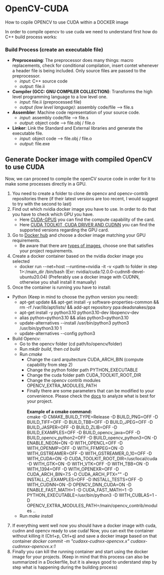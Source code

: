 # OpenCV-CUDA
How to copile OPENCV to use CUDA within a DOCKER image

In order to compile opencv to use cuda we need to understand first how do C++ build process works:

### Build Process (create an executable file)
- **Preprocessing**: The preprocessor does many things: macro replacements, check for conditional compilation, insert contet whenever a header file is being included. Only source files are passed to the preprocessor.
	- *input*: C++ source code
  	- *output*: file.ii
- **Compiler (GCC: GNU COMPILER COLLECTION)**: Transforms the high level programming language to a low level one.
	- *input*: file.ii (preprocessed file)
	- *output (low level language)*: assembly code/file --> file.s
- **Assembler**: Machine code representation of your source code.
  	- *input*: assembly code/file --> file.s
  	- *output*: object code --> file.obj / file.o
- **Linker**: Link the Standard and External libraries and generate the executable file.
	- *input*: object code --> file.obj / file.o
	- *output*: file.exe 

## Generate Docker image with compiled OpenCV to use CUDA
Now, we can proceed to compile the openCV source code in order for it to make some processes directly in a GPU.

1. You need to create a folder to clone de opencv and opencv-contrib repositories there (if their latest versions are too recent, I would suggest to try with the second to last)
2. Find out which nvidia docker image you have to use. In order to do that you have to check which GPU you have.
   - Here [CUDA-GPUS](https://developer.nvidia.com/cuda-gpus) you can find the compute capability of the card.
   - Here [CUDA TOOLKIT, CUDA DRIVER AND CUDNN](https://docs.nvidia.com/deeplearning/cudnn/support-matrix/index.html#:~:text=For%20best%20performance%2C%20the%20recommended,was%20used%20for%20tuning%20heuristics.) you can find the supported versions regarding the GPU card.
3. Go to [Docker hub](https://hub.docker.com/r/nvidia/cuda/tags) and choose a docker image matching your GPU requirements.
   - Be aware that there are [types of images](https://hub.docker.com/r/nvidia/cuda), choose one that satisfies your project requirements.
5. Create a docker container based on the nvidia docker image you selected
   - docker run --net=host --runtime=nvidia -it -v <path to folder in step 1>:/main_dir  <docker image> /bin/bash (Exr: nvidia/cuda:12.0.0-cudnn8-devel-ubuntu20.04) (Preferably use a docker image with CUDNN, otherwise you shall install it manually)
6. Once the container is running you have to install:
- Python (Keep in mind to choose the python version you need):
	- apt-get update && apt-get install -y software-properties-common && rm -rf /var/lib/apt/lists/ && add-apt repository ppa:deadsnakes/ppa
	- apt-get install -y python3.10 python3.10-dev libopencv-dev
	- alias python=python3.10 && alias python3=python3.10
	- update-alternatives --install /usr/bin/python3 python3 /usr/bin/python3.10 1
	- update-alternatives --config python3
- Build Opencv:
	- Go to the opencv folder (cd path/to/opencv/folder)
	- Run *mkdir build*, then *cd build*
	- Run *cmake*
 		- Change the card arquitecture CUDA_ARCH_BIN (compute capability from step 2)
   		- Change the python folder path PYTHON_EXECUTABLE
		- Change the cuda folder path CUDA_TOOLKIT_ROOT_DIR
		- Change the opencv contrib modules OPENCV_EXTRA_MODULES_PATH
		- Finally there are some parameters that can be modified to your convenience. Please check the [docs](https://docs.opencv.org/4.x/db/d05/tutorial_config_reference.html) to analyze what is best for your project.<br><br>
**Example of a cmake command:** <br>
cmake -D CMAKE_BUILD_TYPE=Release -D BUILD_PNG=OFF -D BUILD_TIFF=OFF -D BUILD_TBB=OFF -D BUILD_JPEG=OFF -D BUILD_JASPER=OFF -D BUILD_ZLIB=OFF -D BUILD_EXAMPLES=OFF -D BUILD_opencv_java=OFF -D BUILD_opencv_python2=OFF -D BUILD_opencv_python3=ON -D ENABLE_NEON=ON -D WITH_OPENCL=OFF -D WITH_OPENMP=OFF -D WITH_FFMPEG=ON -D WITH_GSTREAMER=OFF -D WITH_GSTREAMER_0_10=OFF -D WITH_CUDA=ON -D CUDA_TOOLKIT_ROOT_DIR=/usr/local/cuda -D WITH_GTK=ON -D WITH_VTK=OFF -D WITH_TBB=ON -D WITH_1394=OFF -D WITH_OPENEXR=OFF -D CUDA_ARCH_BIN=7.5 -D CUDA_ARCH_PTX="" -D INSTALL_C_EXAMPLES=OFF -D INSTALL_TESTS=OFF -D WITH_CUDNN=ON -D OPENCV_DNN_CUDA=ON -D ENABLE_FAST_MATH=1 -D CUDA_FAST_MATH=1 -D PYTHON_EXECUTABLE=/usr/bin/python3 -D WITH_CUBLAS=1 -D OPENCV_EXTRA_MODULES_PATH=/main/opencv_contrib/modules ..
	- Run *make install*
7. If everything went well now you should have a docker image with cuda, cudnn and opencv ready to use cuda! Now, you can exit the container without killing it (Ctrl+p, Ctrl+q) and save a docker image based on that container *docker commit  -m "cudaxx-cudnxx-opencvx.x" <container id>  cudaxx-cudnnxx-opencvx.x:1*
8. Finally you can kill the running container and start using the docker image for your projects. (Keep in mind that this process can also be summarized in a Dockerfile, but it is always good to understand step by step what is happening during the building process)
